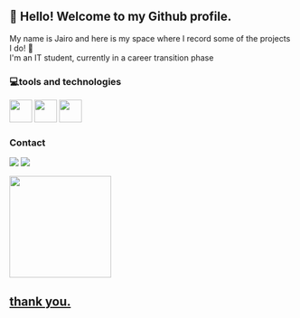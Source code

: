 ## 👋 Hello! Welcome to my Github profile.
My name is Jairo and here is my space where I record some of the projects I do! 👾<br>
I'm an IT student, currently in a career transition phase

### 💻tools and technologies
<img src="https://cdn.jsdelivr.net/gh/devicons/devicon/icons/html5/html5-plain-wordmark.svg" widht="40" height="40" /> <img src="https://cdn.jsdelivr.net/gh/devicons/devicon/icons/css3/css3-plain-wordmark.svg" widht="40" height="40" /> <img src="https://cdn.jsdelivr.net/gh/devicons/devicon/icons/javascript/javascript-original.svg" widht="40" height="40"/>

### Contact
<a href="https://www.instagram.com/jairoo.jrr/" target="_blank"><img src="https://img.shields.io/badge/-Instagram-%23E4405F?style=for-the-badge&logo=instagram&logoColor=white" target="_blank"></a>
<a href="https://www.linkedin.com/in/jairo-silva-1bb24a25a/" target="_blank"><img src="https://img.shields.io/badge/-LinkedIn-%230077B5?style=for-the-badge&logo=linkedin&logoColor=white" target="_blank"></a>

<div>
<a href="https://github.com/seu-usrjair0">
<img height="180em" src="https://github-readme-stats.vercel.app/api/top-langs/?username=usrjair0&layout=compact&langs_count=7&theme=dracula"/>
  
<!-- <img height="180em" src="https://github-readme-stats.vercel.app/api?username=usrjair0&show_icons=true&theme=dracula&include_all_commits=true&count_private=true"/>-->
</div>
  
## thank you.

